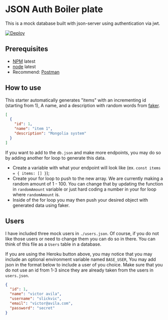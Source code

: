 # JSON Auth Boiler plate

This is a mock database built with json-server using authentication via jwt.

[![Deploy](https://www.herokucdn.com/deploy/button.svg)](https://heroku.com/deploy?template=https://github.com/VicAv99/json-auth-boilerplate)

## Prerequisites

- [NPM](https://www.npmjs.com/get-npm) latest
- [node](https://nodejs.org/en/) latest
- Recommend: [Postman](https://www.getpostman.com/)

## How to use

This starter automatically generates "items" with an incrementing id (starting from 1), A name, and a description with random words from [faker](https://www.npmjs.com/package/faker).

```json
[
  {
    "id": 1,
    "name": "item 1",
    "description": "Mongolia system"
  }
]
```

If you want to add to the `db.json` and make more endpoints, you may do so by adding another for loop to generate this data.

- Create a variable with what your endpoint will look like (ex. `const items = { items: [] }`);
- Create your for loop to push to the new array. We are currently making a random amount of 1 - 100. You can change that by updating the function in `randomAmount` variable or just hard coding a number in your for loop where `randomAmount` is.
- Inside of the for loop you may then push your desired object with generated data using faker.

## Users

I have included three mock users in `./users.json`. Of course, if you do not like those users or need to change them you can do so in there. You can think of this file as a `Users` table in a database.

If you are using the Heroku button above, you may notice that you may include an optional environment variable named `BASE_USER`, You may add json in the format below to include a user of you choice. Make sure that you do not use an id from 1-3 since they are already taken from the users in `users.json`.

```json
{
  "id": 1,
  "name": "victor avila",
  "username": "slickvic",
  "email": "victor@avila.com",
  "password": "secret"
}
```
